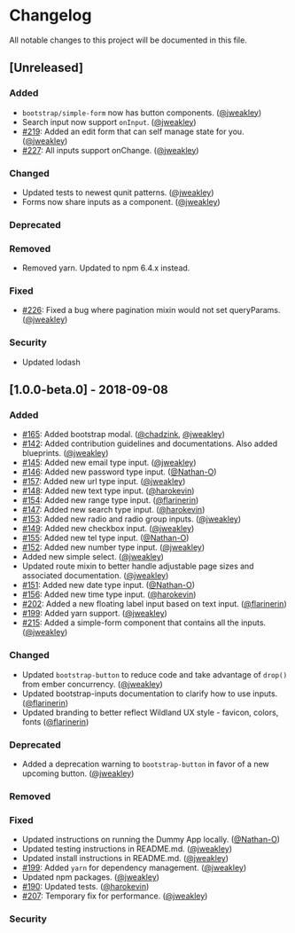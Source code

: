 # Changelog
All notable changes to this project will be documented in this file.

## [Unreleased]
### Added
  * `bootstrap/simple-form` now has button components. ([@jweakley][])
  * Search input now support `onInput`. ([@jweakley][])
  * [#219](https://github.com/wildland/ember-bootstrap-controls/issues/219): Added an edit form that can self manage state for you. ([@jweakley][])
  * [#227](https://github.com/wildland/ember-bootstrap-controls/issues/227): All inputs support onChange. ([@jweakley][])
### Changed
 * Updated tests to newest qunit patterns. ([@jweakley][])
 * Forms now share inputs as a component. ([@jweakley][])
### Deprecated
### Removed
 * Removed yarn. Updated to npm 6.4.x instead.
### Fixed
  * [#226](https://github.com/wildland/ember-bootstrap-controls/issues/226): Fixed a bug where pagination mixin would not set queryParams. ([@jweakley][])
### Security
  * Updated lodash


## [1.0.0-beta.0] - 2018-09-08
### Added
  * [#165](https://github.com/wildland/ember-bootstrap-controls/issues/165): Added bootstrap modal. ([@chadzink][], [@jweakley][])
  * [#142](https://github.com/wildland/ember-bootstrap-controls/issues/142): Added contribution guidelines and documentations. Also added blueprints. ([@jweakley][])
  * [#145](https://github.com/wildland/ember-bootstrap-controls/issues/145): Added new email type input. ([@jweakley][])
  * [#146](https://github.com/wildland/ember-bootstrap-controls/issues/146): Added new password type input. ([@Nathan-O][])
  * [#157](https://github.com/wildland/ember-bootstrap-controls/issues/157): Added new url type input. ([@jweakley][])
  * [#148](https://github.com/wildland/ember-bootstrap-controls/issues/148): Added new text type input. ([@harokevin][])
  * [#154](https://github.com/wildland/ember-bootstrap-controls/issues/154): Added new range type input. ([@flarinerin][])
  * [#147](https://github.com/wildland/ember-bootstrap-controls/issues/147): Added new search type input. ([@harokevin][])
  * [#153](https://github.com/wildland/ember-bootstrap-controls/issues/153): Added new radio and radio group inputs. ([@jweakley][])
  * [#149](https://github.com/wildland/ember-bootstrap-controls/issues/149): Added new checkbox input. ([@jweakley][])
  * [#155](https://github.com/wildland/ember-bootstrap-controls/issues/155): Added new tel type input. ([@Nathan-O][])
  * [#152](https://github.com/wildland/ember-bootstrap-controls/issues/152): Added new number type input. ([@jweakley][])
  * Added new simple select. ([@jweakley][])
  * Updated route mixin to better handle adjustable page sizes and associated documentation. ([@jweakley][])
  * [#151](https://github.com/wildland/ember-bootstrap-controls/issues/151): Added new date type input. ([@Nathan-O][])
  * [#156](https://github.com/wildland/ember-bootstrap-controls/issues/156): Added new time type input. ([@harokevin][])
  * [#202](https://github.com/wildland/ember-bootstrap-controls/issues/202): Added a new floating label input based on text input. ([@flarinerin][])
  * [#199](https://github.com/wildland/ember-bootstrap-controls/issues/199): Added yarn support. ([@jweakley][])
  * [#215](https://github.com/wildland/ember-bootstrap-controls/issues/215): Added a simple-form component that contains all the inputs. ([@jweakley][])
### Changed
  * Updated `bootstrap-button` to reduce code and take advantage of `drop()` from ember concurrency. ([@jweakley][])
  * Updated bootstrap-inputs documentation to clarify how to use inputs. ([@flarinerin][])
  * Updated branding to better reflect Wildland UX style - favicon, colors, fonts ([@flarinerin][])
### Deprecated
  * Added a deprecation warning to `bootstrap-button` in favor of a new upcoming button. ([@jweakley][])
### Removed
### Fixed
  * Updated instructions on running the Dummy App locally. ([@Nathan-O][])
  * Updated testing instructions in README.md. ([@jweakley][])
  * Updated install instructions in README.md. ([@jweakley][])
  * [#199](https://github.com/wildland/ember-bootstrap-controls/issues/199): Added `yarn` for dependency management. ([@jweakley][])
  * Updated npm packages. ([@jweakley][])
  * [#190](https://github.com/wildland/ember-bootstrap-controls/issues/190): Updated tests. ([@harokevin][])
  * [#207](https://github.com/wildland/ember-bootstrap-controls/issues/207): Temporary fix for performance. ([@jweakley][])
### Security

[@jweakley]: https://github.com/jweakley
[@Nathan-O]: https://github.com/Nathan-O
[@harokevin]: https://github.com/harokevin
[@flarinerin]: http://github.com/flarinerin
[@chadzink]: https://github.com/chadzink
